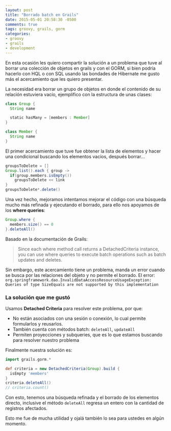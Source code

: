 ```yaml
---
layout: post
title: "Borrado batch en Grails"
date: 2015-05-01 20:58:30 -0500
comments: true
tags: groovy, grails, gorm
categories:
- groovy
- grails
- development
---
```


En esta ocasión les quiero compartir la solución a un problema que tuve al borrar una colección de objetos en grails y con el GORM, si bien podría hacerlo con HQL o con SQL usando las bondades de Hibernate me gusto más el acercamiento que les quiero presentar.

<!-- more -->
La necesidad era borrar un grupo de objetos en donde el contenido de su relación estuviera vacío, ejemplifico con la estructura de unas clases:

```groovy
class Group {
  String name

  static hasMany = [members : Member]
}

class Member {
  String name
}
```

El primer acercamiento que tuve fue obtener la lista de elementos y hacer una condicional buscando los elementos vacíos, después borrar...

```groovy
groupsToDelete = []
Group.list().each { group ->
  if(group.members.isEmpty())
    groupsToDelete << link
}
groupsToDelete*.delete()
```

Una vez hecho, mejoramos intentamos mejorar el código con una búsqueda mucho más refinada y ejecutando el borrado, para ello nos apoyamos de los **where queries**:

```groovy
Group.where {
  members.size() == 0
}.deleteAll()
```

Basado en la documentación de Grails:

> Since each where method call returns a DetachedCriteria instance, you can use where queries to execute batch operations such as batch updates and deletes.

Sin embargo, este acercamiento tiene un problema, manda un error cuando se busca por las relaciones del objeto y no permite el borrado. El error: `org.springframework.dao.InvalidDataAccessResourceUsageException: Queries of type SizeEquals are not supported by this implementation`

### La solución que me gustó

Usamos **Detached Criteria** para resolver este problema, por que:

- No están asociados con una sesión o conexión, lo cual permite formularlos y reusarlos.
- También cuenta con métodos batch: `deleteAll`, `updateAll`
- Permiten proyecciones y subqueries, que es lo que estamos buscando para resolver nuestro problema

Finalmente nuestra solución es:

```groovy
import grails.gorm.*

def criteria = new DetachedCriteria(Group).build {
  isEmpty 'members'
}
criteria.deleteAll()
// criteria.count()
```

Con esto, tenemos una búsqueda refinada y el borrado de los elementos directo, inclusive el método `deleteAll` regresa un entero con la cantidad de registros afectados.

Esto me fue de mucha utilidad y ojalá también lo sea para ustedes en algún momento.
